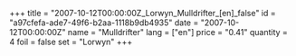 +++
title = "2007-10-12T00:00:00Z_Lorwyn_Mulldrifter_[en]_false"
id = "a97cfefa-ade7-49f6-b2aa-1118b9db4935"
date = "2007-10-12T00:00:00Z"
name = "Mulldrifter"
lang = ["en"]
price = "0.41"
quantity = 4
foil = false
set = "Lorwyn"
+++
